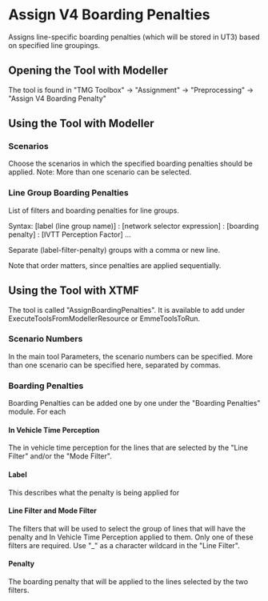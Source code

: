 ﻿
# Assign V4 Boarding Penalties
Assigns line-specific boarding penalties (which will be stored in UT3) based on specified line groupings.
## Opening the Tool with Modeller
The tool is found in "TMG Toolbox" -> "Assignment" -> "Preprocessing" -> "Assign V4 Boarding Penalty"
## Using the Tool with Modeller
### Scenarios
Choose the scenarios in which the specified boarding penalties should be applied. Note: More than one scenario can be selected.
### Line Group Boarding Penalties
List of filters and boarding penalties for line groups. 

Syntax: [label (line group name)] : [network selector expression] : [boarding penalty] : [IVTT Perception Factor] ... 

Separate (label-filter-penalty) groups with a comma or new line. 

Note that order matters, since penalties are applied sequentially.

## Using the Tool with XTMF

The tool is called "AssignBoardingPenalties". It is available to add under ExecuteToolsFromModellerResource or EmmeToolsToRun.

### Scenario Numbers
In the main tool Parameters, the scenario numbers can be specified. More than one scenario can be specified here, separated by commas.

### Boarding Penalties
Boarding Penalties can be added one by one under the "Boarding Penalties" module. For each 
#### In Vehicle Time Perception
The in vehicle time perception for the lines that are selected by the "Line Filter" and/or the "Mode Filter".
#### Label
This describes what the penalty is being applied for
#### Line Filter and Mode Filter
The filters that will be used to select the group of lines that will have the penalty and In Vehicle Time Perception applied to them. Only one of these filters are required. Use "_" as a character wildcard in the "Line Filter".
#### Penalty
The boarding penalty that will be applied to the lines selected by the two filters.



